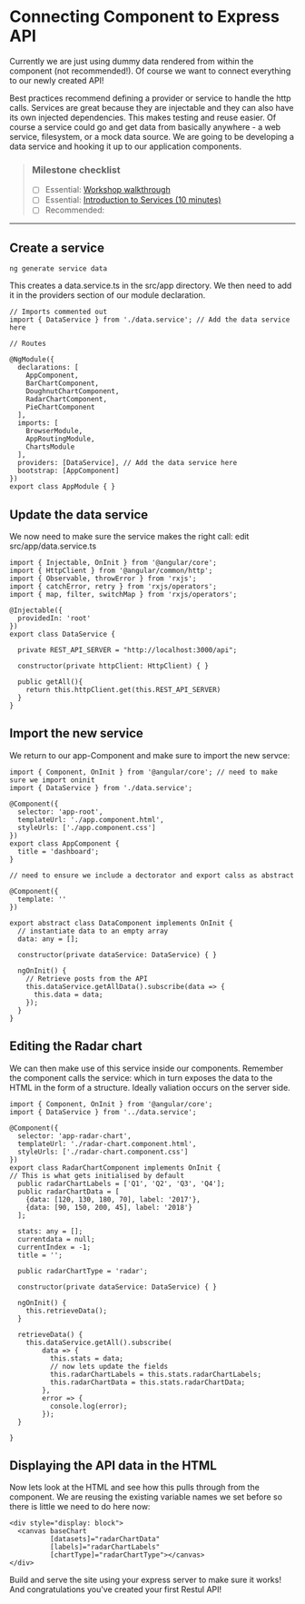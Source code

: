 # Connecting Component to Express API

Currently we are just using dummy data rendered from within the component (not recommended!). Of course we want to connect everything to our newly created API!

Best practices recommend defining a provider or service to handle the http calls. Services are great because they are injectable and they can also have its own injected dependencies. This makes testing and reuse easier. Of course a service could go and get data from basically anywhere - a web service, filesystem, or a mock data source. We are going to be developing a data service and hooking it up to our application components.

> ### Milestone checklist
> - [ ] Essential: [Workshop walkthrough](videos/4.ogg)
> - [ ] Essential: [Introduction to Services (10 minutes)](https://angular.io/tutorial/toh-pt4)
> - [ ] Recommended: 
***

## Create a service

```
ng generate service data
```

This creates a data.service.ts in the src/app directory. We then need to add it in the providers section of our module declaration. 

```
// Imports commented out 
import { DataService } from './data.service'; // Add the data service here

// Routes

@NgModule({
  declarations: [
    AppComponent,
    BarChartComponent,
    DoughnutChartComponent,
    RadarChartComponent,
    PieChartComponent
  ],
  imports: [
    BrowserModule,
    AppRoutingModule,
    ChartsModule
  ],
  providers: [DataService], // Add the data service here
  bootstrap: [AppComponent]
})
export class AppModule { }
```

## Update the data service

We now need to make sure the service makes the right call: edit src/app/data.service.ts

```
import { Injectable, OnInit } from '@angular/core';
import { HttpClient } from '@angular/common/http';
import { Observable, throwError } from 'rxjs';
import { catchError, retry } from 'rxjs/operators';
import { map, filter, switchMap } from 'rxjs/operators';

@Injectable({
  providedIn: 'root'
})
export class DataService {

  private REST_API_SERVER = "http://localhost:3000/api";

  constructor(private httpClient: HttpClient) { }

  public getAll(){
    return this.httpClient.get(this.REST_API_SERVER)
  }
}
```

## Import the new service

We return to our app-Component and make sure to import the new servce: 

```
import { Component, OnInit } from '@angular/core'; // need to make sure we import oninit
import { DataService } from './data.service';

@Component({
  selector: 'app-root',
  templateUrl: './app.component.html',
  styleUrls: ['./app.component.css']
})
export class AppComponent {
  title = 'dashboard';
}

// need to ensure we include a dectorator and export calss as abstract

@Component({
  template: ''
})

export abstract class DataComponent implements OnInit {
  // instantiate data to an empty array
  data: any = [];

  constructor(private dataService: DataService) { }

  ngOnInit() {
    // Retrieve posts from the API
    this.dataService.getAllData().subscribe(data => {
      this.data = data;
    });
  }
}
```
## Editing the Radar chart

We can then make use of this service inside our components. Remember the component calls the service: which in turn exposes the data to the HTML in the form of a structure. Ideally valiation occurs on the server side. 

```
import { Component, OnInit } from '@angular/core';
import { DataService } from '../data.service';

@Component({
  selector: 'app-radar-chart',
  templateUrl: './radar-chart.component.html',
  styleUrls: ['./radar-chart.component.css']
})
export class RadarChartComponent implements OnInit {  
// This is what gets initialised by default
  public radarChartLabels = ['Q1', 'Q2', 'Q3', 'Q4'];
  public radarChartData = [
    {data: [120, 130, 180, 70], label: '2017'},
    {data: [90, 150, 200, 45], label: '2018'}
  ];

  stats: any = [];
  currentdata = null;
  currentIndex = -1;
  title = '';

  public radarChartType = 'radar';

  constructor(private dataService: DataService) { }

  ngOnInit() {
    this.retrieveData();
  }

  retrieveData() {
    this.dataService.getAll().subscribe(
        data => {
          this.stats = data;
          // now lets update the fields
          this.radarChartLabels = this.stats.radarChartLabels;
          this.radarChartData = this.stats.radarChartData;
        },
        error => {
          console.log(error);
        });
  }

}

```

## Displaying the API data in the HTML

Now lets look at the HTML and see how this pulls through from the component. We are reusing the existing variable names we set before so there is little we need to do here now: 

```
<div style="display: block">
  <canvas baseChart
          [datasets]="radarChartData"
          [labels]="radarChartLabels"
          [chartType]="radarChartType"></canvas>
</div>
```

Build and serve the site using your express server to make sure it works! And congratulations you've created your first Restul API!

